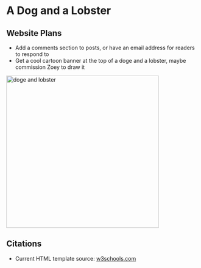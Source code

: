 # A Dog and a Lobster

## Website Plans
- Add a comments section to posts, or have an email address for readers to respond to
- Get a cool cartoon banner at the top of a doge and a lobster, maybe commission Zoey to draw it
<img src="https://i.ytimg.com/vi/zHrcg16PbJ8/maxresdefault.jpg" alt="doge and lobster" width="400"/>

## Citations
- Current HTML template source: [w3schools.com](https://www.w3schools.com/howto/howto_css_blog_layout.asp)
